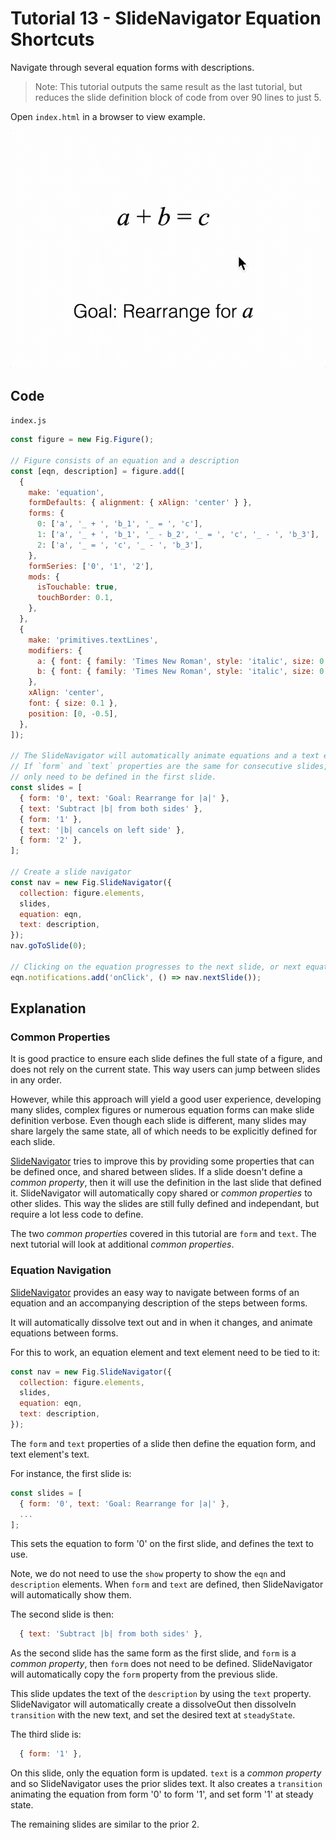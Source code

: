 # Tutorial 13 - SlideNavigator Equation Shortcuts

Navigate through several equation forms with descriptions.

>Note: This tutorial outputs the same result as the last tutorial, but reduces the slide definition block of code from over 90 lines to just 5.

Open `index.html` in a browser to view example.

![](example.gif)

## Code
`index.js`
```js
const figure = new Fig.Figure();

// Figure consists of an equation and a description
const [eqn, description] = figure.add([
  {
    make: 'equation',
    formDefaults: { alignment: { xAlign: 'center' } },
    forms: {
      0: ['a', '_ + ', 'b_1', '_ = ', 'c'],
      1: ['a', '_ + ', 'b_1', '_ - b_2', '_ = ', 'c', '_ - ', 'b_3'],
      2: ['a', '_ = ', 'c', '_ - ', 'b_3'],
    },
    formSeries: ['0', '1', '2'],
    mods: {
      isTouchable: true,
      touchBorder: 0.1,
    },
  },
  {
    make: 'primitives.textLines',
    modifiers: {
      a: { font: { family: 'Times New Roman', style: 'italic', size: 0.12 } },
      b: { font: { family: 'Times New Roman', style: 'italic', size: 0.12 } },
    },
    xAlign: 'center',
    font: { size: 0.1 },
    position: [0, -0.5],
  },
]);

// The SlideNavigator will automatically animate equations and a text element.
// If `form` and `text` properties are the same for consecutive slides, they
// only need to be defined in the first slide.
const slides = [
  { form: '0', text: 'Goal: Rearrange for |a|' },
  { text: 'Subtract |b| from both sides' },
  { form: '1' },
  { text: '|b| cancels on left side' },
  { form: '2' },
];

// Create a slide navigator
const nav = new Fig.SlideNavigator({
  collection: figure.elements,
  slides,
  equation: eqn,
  text: description,
});
nav.goToSlide(0);

// Clicking on the equation progresses to the next slide, or next equation form
eqn.notifications.add('onClick', () => nav.nextSlide());


```

## Explanation

### Common Properties
It is good practice to ensure each slide defines the full state of a figure, and does not rely on the current state. This way users can jump between slides in any order.

However, while this approach will yield a good user experience, developing many slides, complex figures or numerous equation forms can make slide definition verbose. Even though each slide is different, many slides may share largely the same state, all of which needs to be explicitly defined for each slide.

[SlideNavigator](https://airladon.github.io/FigureOne/api/#slidenavigator) tries to improve this by providing some properties that can be defined once, and shared between slides. If a slide doesn't define a *common property*, then it will use the definition in the last slide that defined it. SlideNavigator will automatically copy shared or *common properties* to other slides. This way the slides are still fully defined and independant, but require a lot less code to define. 

The two *common properties* covered in this tutorial are `form` and `text`. The next tutorial will look at additional *common properties*.

### Equation Navigation

[SlideNavigator](https://airladon.github.io/FigureOne/api/#slidenavigator) provides an easy way to navigate between forms of an equation and an accompanying description of the steps between forms.

It will automatically dissolve text out and in when it changes, and animate equations between forms.

For this to work, an equation element and text element need to be tied to it:

```js
const nav = new Fig.SlideNavigator({
  collection: figure.elements,
  slides,
  equation: eqn,
  text: description,
});
```

The `form` and `text` properties of a slide then define the equation form, and text element's text.

For instance, the first slide is:

```js
const slides = [
  { form: '0', text: 'Goal: Rearrange for |a|' },
  ...
];
```

This sets the equation to form '0' on the first slide, and defines the text to use.

Note, we do not need to use the `show` property to show the `eqn` and `description` elements. When `form` and `text` are defined, then SlideNavigator will automatically show them.

The second slide is then:
```js
  { text: 'Subtract |b| from both sides' },
```

As the second slide has the same form as the first slide, and `form` is a *common property*, then `form` does not need to be defined. SlideNavigator will automatically copy the `form` property from the previous slide.

This slide updates the text of the `description` by using the `text` property. SlideNavigator will automatically create a dissolveOut then dissolveIn `transition` with the new text, and set the desired text at `steadyState`.

The third slide is:
```js
  { form: '1' },
```

On this slide, only the equation form is updated. `text` is a *common property* and so SlideNavigator uses the prior slides text. It also creates a `transition` animating the equation from form '0' to form '1', and set form '1' at steady state.

The remaining slides are similar to the prior 2.

